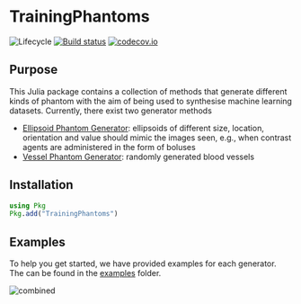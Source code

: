 # TrainingPhantoms

![Lifecycle](https://img.shields.io/badge/lifecycle-maturing-blue.svg)<!--
![Lifecycle](https://img.shields.io/badge/lifecycle-experimental-orange.svg)
![Lifecycle](https://img.shields.io/badge/lifecycle-maturing-blue.svg)
![Lifecycle](https://img.shields.io/badge/lifecycle-stable-green.svg)
![Lifecycle](https://img.shields.io/badge/lifecycle-retired-orange.svg)
![Lifecycle](https://img.shields.io/badge/lifecycle-archived-red.svg)
![Lifecycle](https://img.shields.io/badge/lifecycle-dormant-blue.svg) -->
[![Build status](https://github.com/JuliaImageRecon/TrainingPhantoms.jl/workflows/CI/badge.svg)](https://github.com/JuliaImageRecon/TrainingPhantoms.jl/actions)
[![codecov.io](http://codecov.io/github/JuliaImageRecon/TrainingPhantoms.jl/coverage.svg?branch=master)](http://codecov.io/github/JuliaImageRecon/TrainingPhantoms.jl?branch=master)

## Purpose
This Julia package contains a collection of methods that generate different kinds of phantom with the aim of being used to synthesise machine learning datasets. Currently, there exist two generator methods
* [Ellipsoid Phantom Generator](src/Shape.jl): ellipsoids of different size, location, orientation and value should mimic the images seen, e.g., when contrast agents are administered in the form of boluses
* [Vessel Phantom Generator](src/Vessel.jl): randomly generated blood vessels

## Installation
```julia
using Pkg
Pkg.add("TrainingPhantoms")
```

## Examples
To help you get started, we have provided examples for each generator. The can be found in the [examples](examples/) folder.
<!--- ![ellipsoidPhantom2](https://github.com/JuliaImageRecon/TrainingPhantoms.jl/assets/115639115/863b0769-9643-4858-9201-3f94311ab2ba)
![vesselPhantom](https://github.com/JuliaImageRecon/TrainingPhantoms.jl/assets/115639115/79c95f1f-b284-4562-8464-9b12ac3edf7d)
![combined](https://github.com/JuliaImageRecon/TrainingPhantoms.jl/assets/115639115/d22d613c-17bf-4074-875a-8f9998c044f4) --->
![combined](https://github.com/JuliaImageRecon/TrainingPhantoms.jl/assets/115639115/5babfffa-c464-4b32-99b4-da8cd4e12e86)
